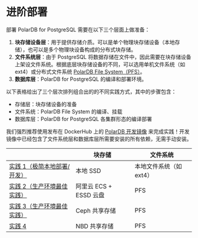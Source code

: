 # 进阶部署

部署 PolarDB for PostgreSQL 需要在以下三个层面上做准备：

1. **块存储设备层**：用于提供存储介质。可以是单个物理块存储设备（本地存储），也可以是多个物理块设备构成的分布式块存储。
2. **文件系统层**：由于 PostgreSQL 将数据存储在文件中，因此需要在块存储设备上架设文件系统。根据底层块存储设备的不同，可以选用单机文件系统（如 ext4）或分布式文件系统 [PolarDB File System（PFS）](https://github.com/ApsaraDB/PolarDB-FileSystem)。
3. **数据库层**：PolarDB for PostgreSQL 的编译和部署环境。

以下表格给出了三个层次排列组合出的的不同实践方式，其中的步骤包含：

- 存储层：块存储设备的准备
- 文件系统：PolarDB File System 的编译、挂载
- 数据库层：PolarDB for PostgreSQL 各集群形态的编译部署

我们强烈推荐使用发布在 DockerHub 上的 [PolarDB 开发镜像](https://hub.docker.com/r/polardb/polardb_pg_devel/tags) 来完成实践！开发镜像中已经包含了文件系统层和数据库层所需要安装的所有依赖，无需手动安装。

|                                                                                                                                                               | 块存储                 | 文件系统                |
| ------------------------------------------------------------------------------------------------------------------------------------------------------------- | ---------------------- | ----------------------- |
| [实践 1（极简本地部署/开发）](./db-localfs.md)                                                                                                                | 本地 SSD               | 本地文件系统（如 ext4） |
| [实践 2（生产环境最佳实践）](./storage-aliyun-essd.md) <a href="https://developer.aliyun.com/live/249628"><Badge type="tip" text="Live" vertical="top" /></a> | 阿里云 ECS + ESSD 云盘 | PFS                     |
| [实践 3（生产环境最佳实践）](./storage-ceph.md)                                                                                                               | Ceph 共享存储          | PFS                     |
| [实践 4](./storage-nbd.md)                                                                                                                                    | NBD 共享存储           | PFS                     |
